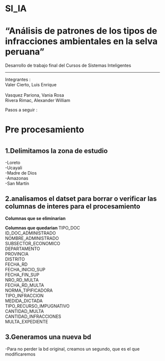 # SI_IA

<h1>“Análisis de patrones de los tipos de infracciones ambientales en la selva peruana” </h1>
<span>Desarrollo de trabajo final del Cursos de Sistemas Inteligentes    </span>
<hr>

Integrantes : </br>
Valer Cierto, Luis Enrique </br>  
Vasquez Pariona, Vania Rosa </br>
Rivera Rimac, Alexander William  

Pasos a seguir : 

<h1>Pre procesamiento<h1>
 
<h2>1.Delimitamos la zona de estudio </h2>

-Loreto</br>
-Ucayali</br>
-Madre de Dios</br>
-Amazonas</br>
-San Martín</br>
 
<h2>2.analisamos el datset para borrar o verificar las columnas de interes para el procesamiento </h2>
<strong>Columnas que se eliminarian </strong>


<strong> Columnas que quedarian </strong>
TIPO_DOC  </br>
ID_DOC_ADMINISTRADO </br>
NOMBRE_ADMINISTRADO </br>
SUBSECTOR_ECONOMICO </br>
DEPARTAMENTO</br>
PROVINCIA</br>
DISTRITO</br>
FECHA_RD</br>
FECHA_INICIO_SUP</br>
FECHA_FIN_SUP</br>
NRO_RD_MULTA</br>
FECHA_RD_MULTA</br>
NORMA_TIPIFICADORA</br>
TIPO_INFRACCION</br>
MEDIDA_DICTADA</br>
TIPO_RECURSO_IMPUGNATIVO</br>
CANTIDAD_MULTA</br>
CANTIDAD_INFRACCIONES</br>
MULTA_EXPEDIENTE</br>

<h2>3.Generamos una nueva bd </h2>
-Para no perder la bd original, creamos un segundo, que es el que modificaremos


 
